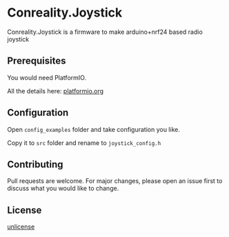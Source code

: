
# Conreality.Joystick

Conreality.Joystick is a firmware to make arduino+nrf24 based radio joystick 

## Prerequisites

You would need PlatformIO.

All the details here: [platformio.org](https://platformio.org/)

## Configuration

Open `config_examples` folder and take configuration you like.

Copy it to `src` folder and rename to `joystick_config.h`

## Contributing
Pull requests are welcome. For major changes, please open an issue first to discuss what you would like to change.

## License
[unlicense](https://unlicense.org/)